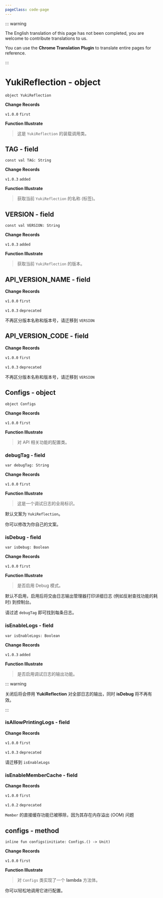 ```yaml
---
pageClass: code-page
---
```


::: warning

The English translation of this page has not been completed, you are welcome to contribute translations to us.

You can use the **Chrome Translation Plugin** to translate entire pages for reference.

:::

# YukiReflection <span class="symbol">- object</span>

```kotlin:no-line-numbers
object YukiReflection
```

**Change Records**

`v1.0.0` `first`

**Function Illustrate**

> 这是 `YukiReflection` 的装载调用类。

## TAG <span class="symbol">- field</span>

```kotlin:no-line-numbers
const val TAG: String
```

**Change Records**

`v1.0.3` `added`

**Function Illustrate**

> 获取当前 `YukiReflection` 的名称 (标签)。

## VERSION <span class="symbol">- field</span>

```kotlin:no-line-numbers
const val VERSION: String
```

**Change Records**

`v1.0.3` `added`

**Function Illustrate**

> 获取当前 `YukiReflection` 的版本。

<h2 class="deprecated">API_VERSION_NAME - field</h2>

**Change Records**

`v1.0.0` `first`

`v1.0.3` `deprecated`

不再区分版本名称和版本号，请迁移到 `VERSION`

<h2 class="deprecated">API_VERSION_CODE - field</h2>

**Change Records**

`v1.0.0` `first`

`v1.0.3` `deprecated`

不再区分版本名称和版本号，请迁移到 `VERSION`

## Configs <span class="symbol">- object</span>

```kotlin:no-line-numbers
object Configs
```

**Change Records**

`v1.0.0` `first`

**Function Illustrate**

> 对 API 相关功能的配置类。

### debugTag <span class="symbol">- field</span>

```kotlin:no-line-numbers
var debugTag: String
```

**Change Records**

`v1.0.0` `first`

**Function Illustrate**

> 这是一个调试日志的全局标识。

默认文案为 `YukiReflection`。

你可以修改为你自己的文案。

### isDebug <span class="symbol">- field</span>

```kotlin:no-line-numbers
var isDebug: Boolean
```

**Change Records**

`v1.0.0` `first`

**Function Illustrate**

> 是否启用 Debug 模式。

默认不启用，启用后将交由日志输出管理器打印详细日志 (例如反射查找功能的耗时) 到控制台。

请过滤 `debugTag` 即可找到每条日志。

### isEnableLogs <span class="symbol">- field</span>

```kotlin:no-line-numbers
var isEnableLogs: Boolean
```

**Change Records**

`v1.0.3` `added`

**Function Illustrate**

> 是否启用调试日志的输出功能。

::: warning

关闭后将会停用 **YukiReflection** 对全部日志的输出，同时 **isDebug** 将不再有效。

:::

<h3 class="deprecated">isAllowPrintingLogs - field</h3>

**Change Records**

`v1.0.0` `first`

`v1.0.3` `deprecated`

请迁移到 `isEnableLogs`

<h3 class="deprecated">isEnableMemberCache - field</h3>

**Change Records**

`v1.0.0` `first`

`v1.0.2` `deprecated`

`Member` 的直接缓存功能已被移除，因为其存在内存溢出 (OOM) 问题

## configs <span class="symbol">- method</span>

```kotlin:no-line-numbers
inline fun configs(initiate: Configs.() -> Unit)
```

**Change Records**

`v1.0.0` `first`

**Function Illustrate**

> 对 `Configs` 类实现了一个 **lambda** 方法体。

你可以轻松地调用它进行配置。